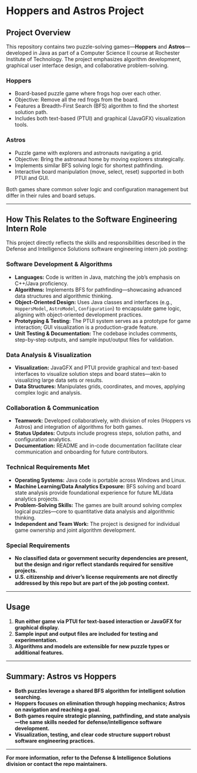 # Hoppers and Astros Project

## Project Overview

This repository contains two puzzle-solving games—**Hoppers** and **Astros**—developed in Java as part of a Computer Science II course at Rochester Institute of Technology. The project emphasizes algorithm development, graphical user interface design, and collaborative problem-solving.

### Hoppers

- Board-based puzzle game where frogs hop over each other.
- Objective: Remove all the red frogs from the board.
- Features a Breadth-First Search (BFS) algorithm to find the shortest solution path.
- Includes both text-based (PTUI) and graphical (JavaGFX) visualization tools.

### Astros

- Puzzle game with explorers and astronauts navigating a grid.
- Objective: Bring the astronaut home by moving explorers strategically.
- Implements similar BFS solving logic for shortest pathfinding.
- Interactive board manipulation (move, select, reset) supported in both PTUI and GUI.

Both games share common solver logic and configuration management but differ in their rules and board setups.

---

## How This Relates to the Software Engineering Intern Role

This project directly reflects the skills and responsibilities described in the Defense and Intelligence Solutions software engineering intern job posting:

### Software Development & Algorithms

- **Languages:** Code is written in Java, matching the job’s emphasis on C++/Java proficiency.
- **Algorithms:** Implements BFS for pathfinding—showcasing advanced data structures and algorithmic thinking.
- **Object-Oriented Design:** Uses Java classes and interfaces (e.g., `HoppersModel`, `AstroModel`, `Configuration`) to encapsulate game logic, aligning with object-oriented development practices.
- **Prototyping & Testing:** The PTUI system serves as a prototype for game interaction; GUI visualization is a production-grade feature.
- **Unit Testing & Documentation:** The codebase includes comments, step-by-step outputs, and sample input/output files for validation.

### Data Analysis & Visualization

- **Visualization:** JavaGFX and PTUI provide graphical and text-based interfaces to visualize solution steps and board states—akin to visualizing large data sets or results.
- **Data Structures:** Manipulates grids, coordinates, and moves, applying complex logic and analysis.

### Collaboration & Communication

- **Teamwork:** Developed collaboratively, with division of roles (Hoppers vs Astros) and integration of algorithms for both games.
- **Status Updates:** Outputs include progress steps, solution paths, and configuration analytics.
- **Documentation:** README and in-code documentation facilitate clear communication and onboarding for future contributors.

### Technical Requirements Met

- **Operating Systems:** Java code is portable across Windows and Linux.
- **Machine Learning/Data Analytics Exposure:** BFS solving and board state analysis provide foundational experience for future ML/data analytics projects.
- **Problem-Solving Skills:** The games are built around solving complex logical puzzles—core to quantitative data analysis and algorithmic thinking.
- **Independent and Team Work:** The project is designed for individual game ownership and joint algorithm development.

### Special Requirements

- **No classified data or government security dependencies are present, but the design and rigor reflect standards required for sensitive projects.**
- **U.S. citizenship and driver’s license requirements are not directly addressed by this repo but are part of the job posting context.**

---

## Usage

1. **Run either game via PTUI for text-based interaction or JavaGFX for graphical display.**
2. **Sample input and output files are included for testing and experimentation.**
3. **Algorithms and models are extensible for new puzzle types or additional features.**

---

## Summary: Astros vs Hoppers

- **Both puzzles leverage a shared BFS algorithm for intelligent solution searching.**
- **Hoppers focuses on elimination through hopping mechanics; Astros on navigation and reaching a goal.**
- **Both games require strategic planning, pathfinding, and state analysis—the same skills needed for defense/intelligence software development.**
- **Visualization, testing, and clear code structure support robust software engineering practices.**

---

**For more information, refer to the Defense & Intelligence Solutions division or contact the repo maintainers.**
